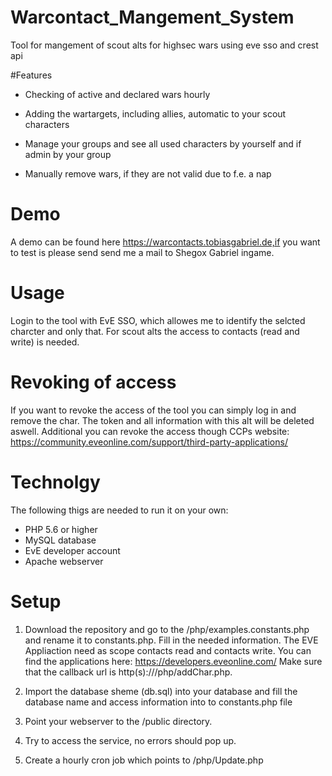 # Warcontact_Mangement_System
Tool for mangement of scout alts for highsec wars using eve sso and crest api

#Features
- Checking of active and declared wars hourly

- Adding the wartargets, including allies, automatic to your scout characters 

- Manage your groups and see all used characters by yourself and if admin by your group

- Manually remove wars, if they are not valid due to f.e. a nap

# Demo
A demo can be found here https://warcontacts.tobiasgabriel.de,if you want to test is please send send me a mail to Shegox Gabriel ingame.

# Usage
Login to the tool with EvE SSO, which allowes me to identify the selcted charcter and only that. For scout alts the access to contacts (read and write) is needed.

# Revoking of access
If you want to revoke the access of the tool you can simply log in and remove the char. The token and all information with this alt will be deleted aswell.
Additional you can revoke the access though CCPs website: https://community.eveonline.com/support/third-party-applications/

# Technolgy
The following thigs are needed to run it on your own:
- PHP 5.6 or higher
- MySQL database
- EvE developer account
- Apache webserver

# Setup
1) Download the repository and go to the /php/examples.constants.php and rename it to constants.php. Fill in the needed information.
  The EVE Appliaction need as scope contacts read and contacts write. You can find the applications here: https://developers.eveonline.com/
  Make sure that the callback url is http(s)://<domain>/php/addChar.php.
  
2) Import the database sheme (db.sql) into your database and fill the database name and access information into to constants.php file

3) Point your webserver to the /public directory.

4) Try to access the service, no errors should pop up.

5) Create a hourly cron job which points to /php/Update.php
